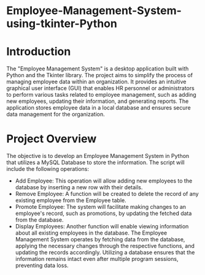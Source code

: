 # Employee-Management-System-using-tkinter-Python

# Introduction

The "Employee Management System" is a desktop application built with Python and the Tkinter library. The project aims to simplify the process of managing employee data within an organization. It provides an intuitive graphical user interface (GUI) that enables HR personnel or administrators to perform various tasks related to employee management, such as adding new employees, updating their information, and generating reports. The application stores employee data in a local database and ensures secure data management for the organization.

# Project Overview
The objective is to develop an Employee Management System in Python that utilizes a MySQL Database to store the information. The script will include the following operations:
- Add Employee: This operation will allow adding new employees to the database by inserting a new row with their details.
- Remove Employee: A function will be created to delete the record of any existing employee from the Employee table.
- Promote Employee: The system will facilitate making changes to an employee's record, such as promotions, by updating the fetched data from the database.
- Display Employees: Another function will enable viewing information about all existing employees in the database.
The Employee Management System operates by fetching data from the database, applying the necessary changes through the respective functions, and updating the records accordingly. Utilizing a database ensures that the information remains intact even after multiple program sessions, preventing data loss.




